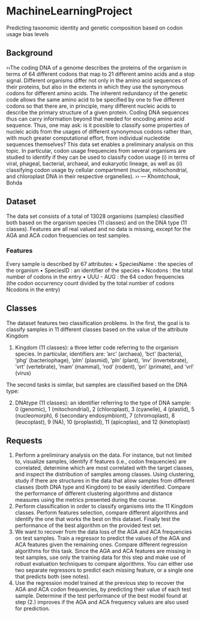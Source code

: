 # MachineLearningProject
Predicting taxonomic identity and genetic composition based on codon usage bias levels

## Background 

‹‹The coding DNA of a genome describes the proteins of the organism in terms of 64 different codons
that map to 21 different amino acids and a stop signal. Different organisms differ not only in the amino
acid sequences of their proteins, but also in the extents in which they use the synonymous codons for
different amino acids. The inherent redundancy of the genetic code allows the same amino acid to be
specified by one to five different codons so that there are, in principle, many different nucleic acids to
describe the primary structure of a given protein. Coding DNA sequences thus can carry information
beyond that needed for encoding amino acid sequence. Thus, one may ask: is it possible to classify
some properties of nucleic acids from the usages of different synonymous codons rather than, with
much greater computational effort, from individual nucleotide sequences themselves?
This data set enables a preliminary analysis on this topic. In particular, codon usage frequencies
from several organisms are studied to identify if they can be used to classify codon usage (i) in terms
of viral, phageal, bacterial, archaeal, and eukaryotic lineage, as well as (ii) classifying codon usage by
cellular compartment (nuclear, mitochondrial, and chloroplast DNA in their respective organelles). ››
— Khomtchouk, Bohda

## Dataset

The data set consists of a total of 13028 organisms (samples) classified both based on the organism species
(11 classes) and on the DNA type (11 classes). Features are all real valued and no data is missing, except
for the AGA and ACA codon frequencies on test samples.

### Features

Every sample is described by 67 attributes:
• SpeciesName : the species of the organism
• SpeciesID : an identifier of the species
• Ncodons : the total number of codons in the entry
• UUU - AUG : the 64 codon frequencies (the codon occurrency count divided by the total number of
codons Ncodons in the entry)

## Classes

The dataset features two classification problems. In the first, the goal is to classify samples in 11 different
classes based on the value of the attribute Kingdom
1. Kingdom (11 classes): a three letter code referring to the organism species. In particular, identifiers are: ’arc’ (archaea), ’bct’ (bacteria), ’phg’ (bacteriophage), ’plm’ (plasmid), ’pln’ (plant), ’inv’
(invertebrate), ’vrt’ (vertebrate), ’mam’ (mammal), ’rod’ (rodent), ’pri’ (primate), and ’vrl’ (virus)

The second tasks is similar, but samples are classified based on the DNA type:

2. DNAtype (11 classes): an identifier referring to the type of DNA sample: 0 (genomic), 1 (mitochondrial), 2 (chloroplast), 3 (cyanelle), 4 (plastid), 5 (nucleomorph), 6 (secondary endosymbiont), 7 (chromoplast), 8 (leucoplast), 9 (NA), 10 (proplastid), 11 (apicoplas), and 12 (kinetoplast)

## Requests
1. Perform a preliminary analysis on the data. For instance, but not limited to, visualize samples,
identify if features (i.e., codon frequencies) are correlated, determine which are most correlated
with the target classes, and inspect the distribution of samples among classes. Using clustering,
study if there are structures in the data that allow samples from different classes (both DNA type
and Kingdom) to be easily identified. Compare the performance of different clustering algorithms
and distance measures using the metrics presented during the course.
2. Perform classification in order to classify organisms into the 11 Kingdom classes. Perform features
selection, compare different algorithms and identify the one that works the best on this dataset.
Finally test the performance of the best algorithm on the provided test set.
3. We want to recover from the data loss of the AGA and ACA frequencies on test samples. Train a
regressor to predict the values of the AGA and ACA features given the remaining ones. Compare
different regression algorithms for this task. Since the AGA and ACA features are missing in test
samples, use only the training data for this step and make use of robust evaluation techniques to
compare algorithms. You can either use two separate regressors to predict each missing feature, or
a single one that predicts both (see notes).
4. Use the regression model trained at the previous step to recover the AGA and ACA codon frequencies, by predicting their value of each test sample. Determine if the test performance of the best
model found at step (2.) improves if the AGA and ACA frequency values are also used for prediction.

